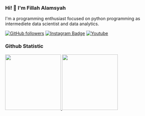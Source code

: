 ### Hi! 👋 I'm Fillah Alamsyah

I'm a programming enthusiast focused on python programming as intermediete data scientist and data analytics.

<!--[![Readme Card](https://github-readme-stats.vercel.app/api/pin/?username=FillahAlamsyah&repo=FillahAlamsyah)](https://github.com/FillahAlamsyah/FillahAlamsyah)

Reference Badge https://dev.to/envoy_/150-badges-for-github-pnk#contents
-->

[![GitHub followers](https://img.shields.io/github/followers/FillahAlamsyah?style=social)](https://www.github.com/FillahAlamsyah)
[![Instagram Badge](https://img.shields.io/badge/-Fillah_Alamsyah-blue?style=flat-square&logo=Instagram&logoColor=white&link=https://www.instagram.com/fillah_alamsyah/)](https://www.instagram.com/fillah_alamsyah/)
[![Youtube](https://img.shields.io/badge/YouTube-FF0000?style=flat-square&logo=youtube&logoColor=white)](https://www.youtube.com/channel/UCCl3xGZbVUGRDudxwhHvFcw)

<!--
[![Gmail Badge](https://img.shields.io/badge/fillahall@gmail.com-c14438?style=social&logo=Gmail&logoColor=red&link=mailto:fillahall@gmail.com)](mailto:fillahall@gmail.com)
[![Telegram Badge](https://img.shields.io/badge/-Telegram-c14438?style=social&logo=Telegram&logoColor=blue&link=https://t.me/FillahAlamsyah)](https://t.me/FillahAlamsyah)
[![LinkedIn Badge](https://img.shields.io/badge/-LinkedIn-blue?style=social&logo=Linkedin&logoColor=blue&link=https://www.linkedin.com/in/FillahAlamsyah/)](https://www.linkedin.com/in/FillahAlamsyah/)
[![Medium Badge](http://img.shields.io/badge/-Medium-1ca0f1?style=social&logo=Medium&logoColor=black&link=https://medium.com/@FillahAlamsyah)](https://medium.com/@fillahall)
-->

### Github Statistic

<p align="left">
<a href="https://github.com/FillahAlamsyah">
  <img height="180em" src="https://github-readme-stats-eight-theta.vercel.app/api?username=FillahAlamsyah&show_icons=true&theme=algolia&include_all_commits=true&count_private=true"/>
  <img height="180em" src="https://github-readme-stats-eight-theta.vercel.app/api/top-langs/?username=FillahAlamsyah&layout=compact&langs_count=8&theme=algolia"/>
</a>
</p>

<!---
FillahAlamsyah/FillahAlamsyah is a ✨ special ✨ repository because its `README.md` (this file) appears on your GitHub profile.
You can click the Preview link to take a look at your changes.
--->
